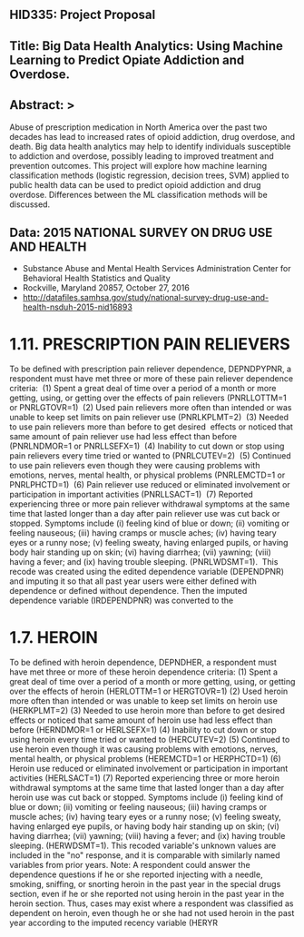 ## HID335: Project Proposal 
## Title: Big Data Health Analytics: Using Machine Learning to Predict Opiate Addiction and Overdose.  
## Abstract: >
   Abuse of prescription medication in North America over the past two decades 
   has lead to increased rates of opioid addiction, drug overdose, and death. Big data 
   health analytics may help to identify individuals susceptible to addiction and overdose, 
   possibly leading to improved treatment and prevention outcomes. This project will explore 
   how machine learning classification methods (logistic regression, decision trees, SVM) 
   applied to public health data can be used to predict opioid addiction and drug overdose. 
   Differences between the ML classification methods will be discussed. 

## Data: 2015 NATIONAL SURVEY ON DRUG USE AND HEALTH
* Substance Abuse and Mental Health Services Administration Center for Behavioral Health Statistics and Quality
* Rockville, Maryland 20857, October 27, 2016
* http://datafiles.samhsa.gov/study/national-survey-drug-use-and-health-nsduh-2015-nid16893
   
# 1.11. PRESCRIPTION PAIN RELIEVERS 
To be defined with prescription pain reliever dependence, DEPNDPYPNR, a respondent must have met three or more of these pain reliever dependence criteria: 
(1) Spent a great deal of time over a period of a month or more getting, using, or getting over the effects of pain relievers (PNRLLOTTM=1 or PNRLGTOVR=1) 
(2) Used pain relievers more often than intended or was unable to keep set limits on pain reliever use (PNRLKPLMT=2) 
(3) Needed to use pain relievers more than before to get desired 
effects or noticed that same amount of pain reliever use had less effect than before (PNRLNDMOR=1 or PNRLLSEFX=1) 
(4) Inability to cut down or stop using pain relievers every time tried or wanted to (PNRLCUTEV=2) 
(5) Continued to use pain relievers even though they were causing problems with emotions, nerves, mental health, or physical problems (PNRLEMCTD=1 or PNRLPHCTD=1) 
(6) Pain reliever use reduced or eliminated involvement or participation in important activities (PNRLLSACT=1) 
(7) Reported experiencing three or more pain reliever withdrawal symptoms at the same time that lasted longer than a day after pain reliever use was cut back or stopped. Symptoms include (i) feeling kind of blue or down; (ii) vomiting or feeling nauseous; (iii) having cramps or muscle aches; (iv) having teary eyes or a runny nose; (v) feeling sweaty, having enlarged pupils, or having body hair standing up on skin; (vi) having diarrhea; (vii) yawning; (viii) having a fever; and (ix) having trouble sleeping. (PNRLWDSMT=1). 
This recode was created using the edited dependence variable (DEPENDPNR) and imputing it so that all past year users were either defined with dependence or defined without dependence. Then the imputed dependence variable (IRDEPENDPNR) was converted to the 

# 1.7. HEROIN
To be defined with heroin dependence, DEPNDHER, a respondent must have met three or more of these heroin dependence criteria:
(1) Spent a great deal of time over a period of a month or more getting, using, or getting over the effects of heroin (HERLOTTM=1 or HERGTOVR=1)
(2) Used heroin more often than intended or was unable to keep set limits on heroin use (HERKPLMT=2)
(3) Needed to use heroin more than before to get desired effects or noticed that same amount of heroin use had less effect than before (HERNDMOR=1 or HERLSEFX=1)
(4) Inability to cut down or stop using heroin every time tried or wanted to (HERCUTEV=2)
(5) Continued to use heroin even though it was causing problems with emotions, nerves, mental health, or physical problems (HEREMCTD=1 or HERPHCTD=1)
(6) Heroin use reduced or eliminated involvement or participation in important activities (HERLSACT=1)
(7) Reported experiencing three or more heroin withdrawal symptoms at the same time that lasted longer than a day after heroin use was cut back or stopped. Symptoms include (i) feeling kind of blue or down; (ii) vomiting or feeling nauseous; (iii) having cramps or muscle aches; (iv) having teary eyes or a runny nose; (v) feeling sweaty, having enlarged eye pupils, or having body hair standing up on skin; (vi) having diarrhea; (vii) yawning; (viii) having a fever; and (ix) having trouble sleeping. (HERWDSMT=1).
This recoded variable's unknown values are included in the "no" response, and it is comparable with similarly named variables from prior years.
Note: A respondent could answer the dependence questions if he or she reported injecting with a needle, smoking, sniffing, or snorting heroin in the past year in the special drugs section, even if he or she reported not using heroin in the past year in the heroin section. Thus, cases may exist where a respondent was classified as dependent on heroin, even though he or she had not used heroin in the past year according to the imputed recency variable (HERYR

